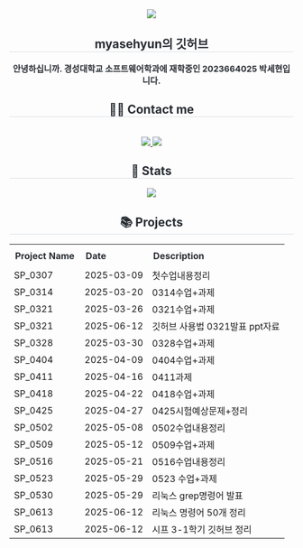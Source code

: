 <div align="center">
    <img src="https://capsule-render.vercel.app/api?type=waving&color=ffc7ed&height=120&text=&animation=&fontColor=000000&fontSize=70" />
</div>

<div align="center"> 
    <h2 style="border-bottom: 1px solid #d8dee4; color: #282d33;"> myasehyun의 깃허브 </h2>  
    <div style="font-weight: 700; font-size: 15px; text-align: center; color: #282d33;"> 
        안녕하십니까. 경성대학교 소프트웨어학과에 재학중인 2023664025 박세현입니다.
    </div> 
</div>

<div align="center">
    <h2 style="border-bottom: 1px solid #d8dee4; color: #282d33;"> 🧑‍💻 Contact me </h2> <br> 
    <div align="center"> 
        <a href="https://www.instagram.com/sehyun04_/">
            <img src="https://img.shields.io/badge/Instagram-E4405F?style=for-the-badge&logo=Instagram&logoColor=white&link=https://www.instagram.com/sehyun04_/">
        </a>
        <a href="https://garytwo.tistory.com/">
            <img src="https://img.shields.io/badge/Tistory-000000?style=for-the-badge&logo=Tistory&logoColor=white&link=https://garytwo.tistory.com/">
        </a>
    </div>  
</div>

<div align="center">
    <h2 style="border-bottom: 1px solid #d8dee4; color: #282d33;"> 🏅 Stats </h2> 
    <div align="center"> 
        <img src="https://github-readme-stats.vercel.app/api/top-langs/?username=myasehyun&layout=compact&bg_color=180,000000,&title_color=000000&text_color=000000" />
    </div> 
</div>

<div align="center">
    <h2 style="border-bottom: 1px solid #d8dee4; color: #282d33;"> 📚 Projects </h2> 
    <table>
        <tr>
            <th style="padding: 10px; text-align: left; color: #282d33;">Project Name</th>
            <th style="padding: 10px; text-align: left; color: #282d33;">Date</th>
            <th style="padding: 10px; text-align: left; color: #282d33;">Description</th>
        </tr>
        <tr>
            <td>SP_0307</td>
            <td>2025-03-09</td>
            <td>첫수업내용정리</td>
        </tr>
        <tr>
            <td>SP_0314</td>
            <td>2025-03-20</td>
            <td>0314수업+과제</td>
        </tr>
        <tr>
            <td>SP_0321</td>
            <td>2025-03-26</td>
            <td>0321수업+과제</td>
        </tr>
        <tr>
            <td>SP_0321</td>
            <td>2025-06-12</td>
            <td>깃허브 사용법 0321발표 ppt자료</td>
        </tr>
        <tr>
            <td>SP_0328</td>
            <td>2025-03-30</td>
            <td>0328수업+과제</td>
        </tr>
        <tr>
            <td>SP_0404</td>
            <td>2025-04-09</td>
            <td>0404수업+과제</td>
        </tr>
        <tr>
            <td>SP_0411</td>
            <td>2025-04-16</td>
            <td>0411과제</td>
        </tr>
        <tr>
            <td>SP_0418</td>
            <td>2025-04-22</td>
            <td>0418수업+과제</td>
        </tr>
        <tr>
            <td>SP_0425</td>
            <td>2025-04-27</td>
            <td>0425시험예상문제+정리</td>
        </tr>
        <tr>
            <td>SP_0502</td>
            <td>2025-05-08</td>
            <td>0502수업내용정리</td>
        </tr>
        <tr>
            <td>SP_0509</td>
            <td>2025-05-12</td>
            <td>0509수업+과제</td>
        </tr>
        <tr>
            <td>SP_0516</td>
            <td>2025-05-21</td>
            <td>0516수업내용정리</td>
        </tr>
        <tr>
            <td>SP_0523</td>
            <td>2025-05-29</td>
            <td>0523 수업+과제</td>
        </tr>
        <tr>
            <td>SP_0530</td>
            <td>2025-05-29</td>
            <td>리눅스 grep명령어 발표</td>
        </tr>
        <tr>
            <td>SP_0613</td>
            <td>2025-06-12</td>
            <td>리눅스 명령어 50개 정리</td>
        </tr>
        <tr>
            <td>SP_0613</td>
            <td>2025-06-12</td>
            <td>시프 3-1학기 깃허브 정리</td>
        </tr>
    </table>
</div>
